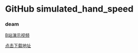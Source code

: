 # GitHub  simulated_hand_speed
### deam 
[B站演示视频](https://www.bilibili.com/video/BV15Q4y1S73d?share_source=copy_web)

[点击下载地址](https://github.com/fkaijun/simulated_hand_speed/releases/tag/bate)